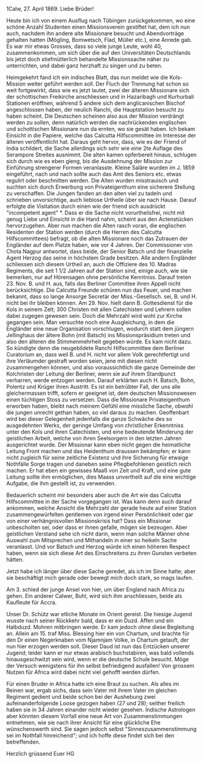  1Calw, 27. April 1869.
Liebe Brüder!

Heute bin ich von einem Ausflug nach Tübingen zurückgekommen, wo eine schöne Anzahl Studenten einen Missionsverein gestiftet hat, dem ich nun auch, nachdem ihn andere alte Missionare besucht und Abendvorträge gehalten hatten (Mögling, Bomwetsch, Flad, Müller etc.), eine Anrede gab. Es war mir etwas Grosses, dass so viele junge Leute, wohl 40, zusammenkommen, um sich über die auf den Universitäten Deutschlands bis jetzt doch stiefmütterlich behandelte Missionssache näher zu unterrichten, und dabei ganz herzhaft zu singen und zu beten.

Heimgekehrt fand ich ein indisches Blatt, das nun meldet wie die Kols-Mission weiter geführt werden soll. Der Fluch der Trennung hat schon so weit fortgewirkt, dass wie es jetzt lautet, zwei der älteren Missionare sich der schottischen Freikirche anschliessen und in Hazaribagh und Kurhurbali Stationen eröffnen, während 5 andere sich dem anglicanischen Bischof angeschlossen haben, der neulich Ranchi, die Hauptstation besucht zu haben scheint. Die Deutschen scheinen also aus der Mission verdrängt werden zu sollen, denn natürlich werden die nachrückenden englischen und schottischen Missionare nun da ernten, wo sie gesät haben. Ich bekam Einsicht in die Papiere, welche das Calcutta Hilfscommittee im Interesse der älteren veröffentlicht hat. Daraus geht hervor, dass, wie es der Friend of India schildert, die Sache allerdings sich sehr wie eine 2te Auflage des Serampore Streites ausnimmt. Die alten kamen opferbereit hinaus, schlugen sich durch wie es eben gieng, bis die Ausdehnung der Mission zur Einführung strengerer Formen veranlasste. Kleine Saläre wurden im J. 1859 eingeführt, nach und nach sollte auch das Amt des Seniors etc. etwas regulirt oder beschnitten werden. Die Alten wurden misstrauisch und suchten sich durch Erwerbung von Privateigenthum eine sicherere Stellung zu verschaffen. Die Jungen fanden an den alten viel zu tadeln und schrieben unvorsichtige, auch lieblose Urtheile über sie nach Hause. Darauf erfolgte die Visitation durch einen wie der friend sich ausdrückt "incompetent agent" <Ansorge>*. Dass er die Sache nicht vorurtheilsfrei, nicht mit genug Liebe und Einsicht in die Hand nahm, scheint aus den Actenstücken hervorzugehen. Aber nun machen die Alten rasch voran, die englischen Residenten der Station werden (durch die Herren des Calcutta Hilfscommittees) befragt, ob die alten Missionare noch das Zutrauen der Engländer auf dem Platze haben, wie vor 4 Jahren. Der Commissioner von Chota Nagpur antwortet, dass beide, der Senior Batsch und der finanzielle Agent Herzog das seine in höchstem Grade besitzen. Alle andern Engländer schliessen sich diesem Urtheil an, auch die Offiziere des 10. Madras Regiments, die seit 1 1/2 Jahren auf der Station sind, einige auch, wie sie bemerken, nur auf Hörensagen ohne persönliche Kenntniss. Darauf treten 23. Nov. B. und H. aus, falls das Berliner Committee ihren Appell nicht berücksichtige. Die Calcutta Freunde schüren nun das Feuer, und machen bekannt, dass so lange Ansorge Secretär der Miss.-Gesellsch. sei, B. und H. nicht bei ihr bleiben können. Am 29. Nov. hielt dann B. Gottesdienst für die Kols in seinem Zelt; 300 Christen mit allen Catechisten und Lehrern sollen dabei zugegen gewesen sein. Doch die Mehrzahl wird wohl zur Kirche gegangen sein. Man versuchte noch eine Ausgleichung, in dem die Engländer eine neue Organisation vorschlugen, wodurch statt dem jüngern Jellinghaus der ältere Bohn (mit Batsch) ins Missionspräsidium treten und also den älteren die Stimmenmehrheit gegeben würde. Es kam nicht dazu. So kündigte denn die neugebildete Ranchi Hilfscommittee dem Berliner Curatorium an, dass weil B. und H. nicht vor allem Volk gerechtfertigt und ihre Verläumder gestraft worden seien, jene mit diesen nicht zusammengehen können, und also voraussichtlich die ganze Gemeinde der Kolchristen der Leitung der Berliner, wenn sie auf ihrem Standpunct verharren, werde entzogen werden. Darauf erklärten auch H. Batsch, Bohn, Polentz und Krüger ihren Austritt. Es ist ein betrübter Fall, der uns alle gleichermassen trifft, sofern er geeignet ist, dem deutschen Missionswesen einen tüchtigen Stoss zu versetzen. Dass die Missionare Privateigenthum erworben haben, bleibt nach meinem Gefühl eine missliche Sache, obwohl die jungen unrecht gethan haben, so viel daraus zu machen. Geoffenbart wird bei dieser Gelegenheit jedenfalls die ganze Schwäche des so ausgedehnten Werks, der geringe Umfang von christlicher Erkenntniss unter den Kols und ihren Catechisten, und eine bedeutende Minderung der geistlichen Arbeit, welche von ihren Seelsorgern in den letzten Jahren ausgerichtet wurde. Der Missionar kann eben nicht gegen die heimatliche Leitung Front machen und das Heidenthum draussen bekämpfen; er kann nicht zugleich für seine zeitliche Existenz und ihre Sicherung für etwaige Nothfälle Sorge tragen und daneben seine Pflegbefohlenen geistlich reich machen. Er hat eben ein gewisses Maaß von Zeit und Kraft, und eine gute Leitung sollte ihm ermöglichen, dies Maass unvertheilt auf die eine wichtige Aufgabe, die ihm gestellt ist, zu verwenden.

Bedauerlich scheint mir besonders aber auch die Art wie das Calcutta Hilfscommittee in der Sache vorgegangen ist. Was kann denn auch darauf ankommen, welche Ansicht die Mehrzahl der gerade heute auf einer Station zusammengewürfelten gentlemen von irgend einer Persönlichkeit oder gar von einer verhängnisvollen Missionskrisis hat? Dass ein Missionar unbescholten sei, oder dass er ihnen gefalle, mögen sie bezeugen. Aber geistlichen Verstand sehe ich nicht darin, wenn man solche Männer ohne Auswahl zum Mitsprechen und Mithandeln in einer so heikeln Sache veranlasst. Und vor Batsch und Herzog würde ich einen höheren Respect haben, wenn sie sich diese Art des Einschreitens zu ihren Gunsten verbeten hätten.

Jetzt habe ich länger über diese Sache geredet, als ich im Sinne hatte; aber sie beschäftigt mich gerade oder bewegt mich doch stark, so mags laufen.

Am 3. schied der junge Ansel von hier, um über England nach Africa zu gehen. Ein anderer Calwer, Buhl, wird sich ihm anschliessen, beide als Kaufleute für Accra.

Unser Dr. Schütz war etliche Monate im Orient gereist. Die hiesige Jugend wusste nach seiner Rückkehr bald, dass er ein Duzd. Affen und ein Halbduzd. Mohren mitbringen werde. Er kam jedoch ohne diese Begleitung an. Allein am 15. traf Miss. Blessing hier ein von Chartum, und brachte für den Dr einen Negerknaben vom Njamnjam Volke, in Chartum getauft, der nun hier erzogen werden soll. Dieser Daud ist nun das Entzücken unserer Jugend; leider kann er nur etwas arabisch buchstabiren, was bald vollends hinausgeschwitzt sein wird, wenn er die deutsche Schule besucht. Möge der Versuch wenigstens für ihn selbst befriedigend ausfallen! Von grossem Nutzen für Africa wird dabei nicht viel gehofft werden dürfen.

Für einen Bruder in Africa hatte ich eine Braut zu suchen. Als alles im Reinen war, ergab sichs, dass sein Vater mit ihrem Vater im gleichen Regiment gedient und beide schon bei der Aushebung zwei aufeinanderfolgende Loose gezogen haben (27 und 28); seither freilich haben sie in 34 Jahren einander nicht wieder gesehen. Indische Astrologen aber könnten diesem Vorfall eine neue Art von Zusammenstimmungen entnehmen, wie sie nach ihrer Ansicht für eine glückliche Ehe wünschenswerth sind. Sie sagen jedoch selbst "Sinneszusammenstimmung sei im Nothfall hinreichend"; und ich hoffe diese findet sich bei den betreffenden.

 Herzlich grüssend Euer HG
